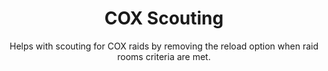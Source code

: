 <div align="center">
<h1>COX Scouting</h1>

Helps with scouting for COX raids by removing the reload option when raid rooms criteria are met.
